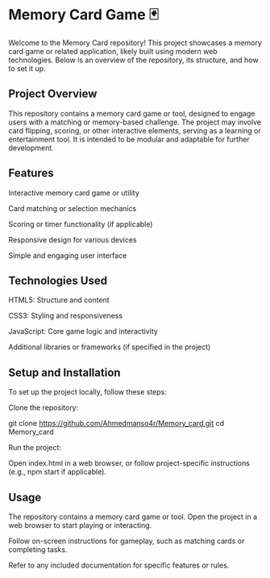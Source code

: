 # Memory Card Game 🃏

Welcome to the Memory Card repository! This project showcases a memory card game or related application, likely built using modern web technologies. Below is an overview of the repository, its structure, and how to set it up.


## Project Overview

This repository contains a memory card game or tool, designed to engage users with a matching or memory-based challenge. The project may involve card flipping, scoring, or other interactive elements, serving as a learning or entertainment tool. It is intended to be modular and adaptable for further development.

## Features





Interactive memory card game or utility



Card matching or selection mechanics



Scoring or timer functionality (if applicable)



Responsive design for various devices



Simple and engaging user interface

## Technologies Used





HTML5: Structure and content



CSS3: Styling and responsiveness



JavaScript: Core game logic and interactivity



Additional libraries or frameworks (if specified in the project)

## Setup and Installation

To set up the project locally, follow these steps:





Clone the repository:

git clone https://github.com/Ahmedmanso4r/Memory_card.git
cd Memory_card


Run the project:





Open index.html in a web browser, or follow project-specific instructions (e.g., npm start if applicable).

## Usage





The repository contains a memory card game or tool. Open the project in a web browser to start playing or interacting.



Follow on-screen instructions for gameplay, such as matching cards or completing tasks.



Refer to any included documentation for specific features or rules.
